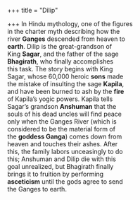 +++
title = "Dilip"

+++
In Hindu mythology, one of the figures  
in the charter myth describing how the  
river **Ganges** descended from heaven to  
**earth**. Dilip is the great-grandson of  
King **Sagar**, and the father of the sage  
**Bhagirath**, who finally accomplishes  
this task. The story begins with King  
Sagar, whose 60,000 heroic **sons** made  
the mistake of insulting the sage **Kapila**,  
and have been burned to ash by the **fire**  
of Kapila’s yogic powers. Kapila tells  
Sagar’s grandson **Anshuman** that the  
souls of his dead uncles will find peace  
only when the Ganges River (which is  
considered to be the material form of  
the **goddess Ganga**) comes down from  
heaven and touches their ashes. After  
this, the family labors unceasingly to do  
this; Anshuman and Dilip die with this  
goal unrealized, but Bhagirath finally  
brings it to fruition by performing  
**asceticism** until the gods agree to send  
the Ganges to earth.